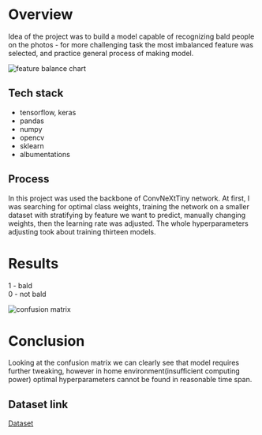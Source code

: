 # Overview

Idea of the project was to build a model capable of recognizing bald people
on the photos - for more challenging task the most imbalanced feature was selected,
and practice general process of making model.

![feature balance chart](https://i.ibb.co/mS715SW/10-most-imbalanced-attributes.png)

## Tech stack
- tensorflow, keras
- pandas
- numpy
- opencv
- sklearn
- albumentations

## Process

In this project was used the backbone of ConvNeXtTiny network.
At first, I was searching for optimal class weights, training the network
on a smaller dataset with stratifying by feature we want to predict, manually changing weights,
then the learning rate was adjusted. The whole hyperparameters adjusting took about training thirteen models.

# Results

1 - bald  
0 - not bald  

![confusion matrix](https://i.ibb.co/7JqSHHZ/confusion-matrix.png)

# Conclusion

Looking at the confusion matrix we can clearly see that model requires further tweaking,
however in home environment(insufficient computing power) optimal hyperparameters cannot be found in reasonable time span.

## Dataset link

[Dataset](https://www.kaggle.com/datasets/jessicali9530/celeba-dataset)
